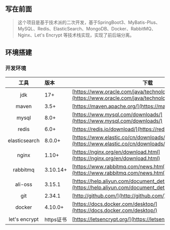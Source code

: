 ## 写在前面

> 这个项目是基于技术派的二次开发，基于SpringBoot3、MyBatis-Plus、MySQL、Redis、ElasticSearch、MongoDB、Docker、RabbitMQ、Nginx、Let's Encrypt 等技术栈实现，实现了前后端分离。


## 环境搭建

### 开发环境

|      工具       | 版本       | 下载                                                                                                                     |
|:-------------:|:---------|------------------------------------------------------------------------------------------------------------------------|
|      jdk      | 17+      | [https://www.oracle.com/java/technologies/downloads/#java8](https://www.oracle.com/java/technologies/downloads/#java8) |
|     maven     | 3.5+     | [https://maven.apache.org/](https://maven.apache.org/)                                                                 |
|     mysql     | 8.0+     | [https://www.mysql.com/downloads/](https://www.mysql.com/downloads/)                                                   |
|     redis     | 6.0+     | [https://redis.io/download/](https://redis.io/download/)                                                               |
| elasticsearch | 8.0.0+   | [https://www.elastic.co/cn/downloads/elasticsearch](https://www.elastic.co/cn/downloads/elasticsearch)                 |
|     nginx     | 1.10+    | [https://nginx.org/en/download.html](https://nginx.org/en/download.html)                                               |
|   rabbitmq    | 3.10.14+ | [https://www.rabbitmq.com/news.html](https://www.rabbitmq.com/news.html)                                               |
|    ali-oss    | 3.15.1   | [https://help.aliyun.com/document_detail/31946.html](https://help.aliyun.com/document_detail/31946.html)               |
|      git      | 2.34.1   | [http://github.com/](http://github.com/)                                                                               |
|    docker     | 4.10.0+  | [https://docs.docker.com/desktop/](https://docs.docker.com/desktop/)                                                   |
| let's encrypt | https证书  | [https://letsencrypt.org/](https://letsencrypt.org/)                                                                   |



